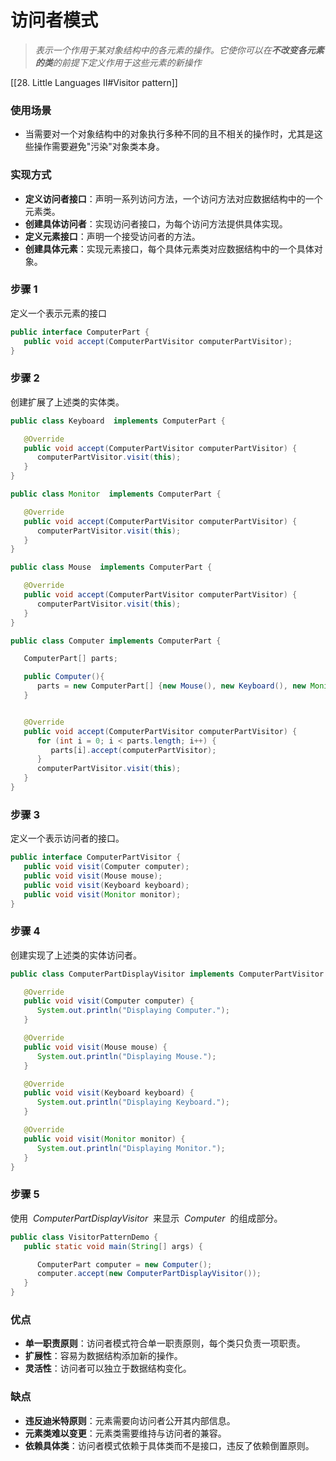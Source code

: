 # 访问者模式

> _表示一个作用于某对象结构中的各元素的操作。它使你可以在**不改变各元素的类**的前提下定义作用于这些元素的新操作_

[[28. Little Languages II#Visitor pattern]]

### 使用场景

- 当需要对一个对象结构中的对象执行多种不同的且不相关的操作时，尤其是这些操作需要避免"污染"对象类本身。

### 实现方式

- **定义访问者接口**：声明一系列访问方法，一个访问方法对应数据结构中的一个元素类。
- **创建具体访问者**：实现访问者接口，为每个访问方法提供具体实现。
- **定义元素接口**：声明一个接受访问者的方法。
- **创建具体元素**：实现元素接口，每个具体元素类对应数据结构中的一个具体对象。

### 步骤 1

定义一个表示元素的接口

```java
public interface ComputerPart {
   public void accept(ComputerPartVisitor computerPartVisitor);
}
```

### 步骤 2

创建扩展了上述类的实体类。

```java
public class Keyboard  implements ComputerPart {

   @Override
   public void accept(ComputerPartVisitor computerPartVisitor) {
      computerPartVisitor.visit(this);
   }
}

public class Monitor  implements ComputerPart {

   @Override
   public void accept(ComputerPartVisitor computerPartVisitor) {
      computerPartVisitor.visit(this);
   }
}

public class Mouse  implements ComputerPart {

   @Override
   public void accept(ComputerPartVisitor computerPartVisitor) {
      computerPartVisitor.visit(this);
   }
}

public class Computer implements ComputerPart {

   ComputerPart[] parts;

   public Computer(){
      parts = new ComputerPart[] {new Mouse(), new Keyboard(), new Monitor()};
   }


   @Override
   public void accept(ComputerPartVisitor computerPartVisitor) {
      for (int i = 0; i < parts.length; i++) {
         parts[i].accept(computerPartVisitor);
      }
      computerPartVisitor.visit(this);
   }
}
```

### 步骤 3

定义一个表示访问者的接口。

```java
public interface ComputerPartVisitor {
   public void visit(Computer computer);
   public void visit(Mouse mouse);
   public void visit(Keyboard keyboard);
   public void visit(Monitor monitor);
}
```

### 步骤 4

创建实现了上述类的实体访问者。

```java
public class ComputerPartDisplayVisitor implements ComputerPartVisitor {

   @Override
   public void visit(Computer computer) {
      System.out.println("Displaying Computer.");
   }

   @Override
   public void visit(Mouse mouse) {
      System.out.println("Displaying Mouse.");
   }

   @Override
   public void visit(Keyboard keyboard) {
      System.out.println("Displaying Keyboard.");
   }

   @Override
   public void visit(Monitor monitor) {
      System.out.println("Displaying Monitor.");
   }
}
```

### 步骤 5

使用  *ComputerPartDisplayVisitor*  来显示  *Computer*  的组成部分。

```java
public class VisitorPatternDemo {
   public static void main(String[] args) {

      ComputerPart computer = new Computer();
      computer.accept(new ComputerPartDisplayVisitor());
   }
}
```

### 优点

- **单一职责原则**：访问者模式符合单一职责原则，每个类只负责一项职责。
- **扩展性**：容易为数据结构添加新的操作。
- **灵活性**：访问者可以独立于数据结构变化。

### 缺点

- **违反迪米特原则**：元素需要向访问者公开其内部信息。
- **元素类难以变更**：元素类需要维持与访问者的兼容。
- **依赖具体类**：访问者模式依赖于具体类而不是接口，违反了依赖倒置原则。
